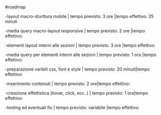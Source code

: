 #roadmap

-layout macro-sturttura mobile  | tempo previsto: 3 ore |tempo effettivo: 25 minuti 

-media query macro-layout responsive  | tempo previsto: 2 ore |tempo effettivo: 

-elementi layout interni alle sezioni  | tempo previsto: 3 ore |tempo effettivo: 

-media query per elementi interni alle sezioni  | tempo previsto: 1 ora |tempo effettivo: 

-preparazione varibili css, font e style  | tempo previsto: 20 minuti|tempo effettivo: 

-inserimento contenuti  | tempo previsto: 2 ore|tempo effettivo: 

-creazione effettistica (hover, click, ecc..)  | tempo previsto: 1 ora|tempo effettivo: 

-testing ed eventuali fix  | tempo previsto: variabile |tempo effettivo: 